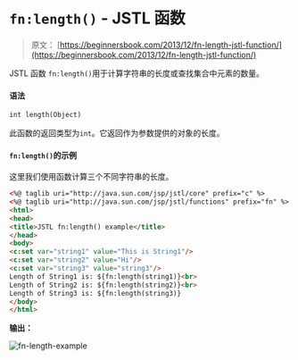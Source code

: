 # `fn:length()` - JSTL 函数

> 原文： [https://beginnersbook.com/2013/12/fn-length-jstl-function/](https://beginnersbook.com/2013/12/fn-length-jstl-function/)

JSTL 函数 `fn:length()`用于计算字符串的长度或查找集合中元素的数量。

#### 语法

```html
int length(Object)
```

此函数的返回类型为`int`。它返回作为参数提供的对象的长度。

#### `fn:length()`的示例

这里我们使用函数计算三个不同字符串的长度。

```html
<%@ taglib uri="http://java.sun.com/jsp/jstl/core" prefix="c" %>
<%@ taglib uri="http://java.sun.com/jsp/jstl/functions" prefix="fn" %>
<html>
<head>
<title>JSTL fn:length() example</title>
</head>
<body>
<c:set var="string1" value="This is String1"/>
<c:set var="string2" value="Hi"/>
<c:set var="string3" value="string3"/>
Length of String1 is: ${fn:length(string1)}<br>
Length of String2 is: ${fn:length(string2)}<br>
Length of String3 is: ${fn:length(string3)}
</body>
</html>
```

**输出：**

![fn-length-example](../Images/623946bc1a4c0b93300e7c737ac8f390.jpg)